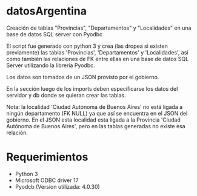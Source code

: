 # datosArgentina
Creación de tablas "Provincias", "Departamentos" y "Localidades" en una base de datos SQL server con Pyodbc

El script fue generado con python 3 y crea (las dropea si existen previamente) las tablas 'Provincias', 'Departamentos' y 'Localidades', así como también las relaciones de FK entre ellas en una base de datos SQL Server utilizando la librería Pyodbc.

Los datos son tomados de un JSON provisto por el gobierno.

En la sección luego de los imports deben especificarse los datos del servidor y db donde se quieran crear las tablas.

Nota: la localidad 'Ciudad Autónoma de Buenos Aires' no está ligada a ningún departamento (FK NULL) ya que así se encuentra en el JSON del gobierno. En el JSON esta localidad esta ligada a la Provincia 'Ciudad Autónoma de Buenos Aires', pero en las tablas generadas no existe esa relación.

# Requerimientos
* Python 3
* Microsoft ODBC driver 17
* Pyodcb (Version utilizada: 4.0.30)
